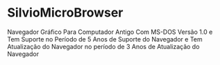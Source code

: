 # SilvioMicroBrowser
Navegador Gráfico Para Computador Antigo Com MS-DOS Versão 1.0 e Tem Suporte no Período de 5 Anos de Suporte do Navegador e Tem Atualização do Navegador no período de 3 Anos de Atualização do Navegador
